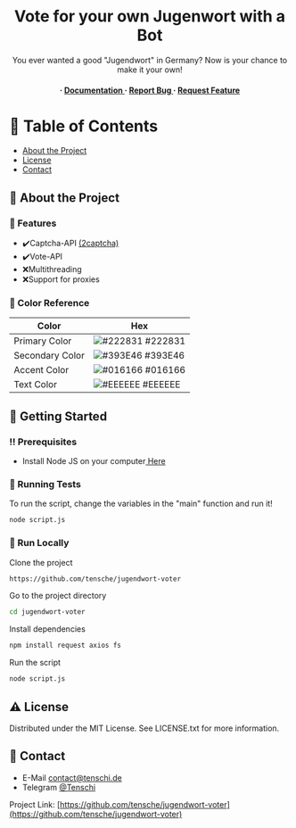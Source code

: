 <div align='center'>

<h1>Vote for your own Jugenwort with a Bot</h1>
<p>You ever wanted a good "Jugendwort" in Germany? Now is your chance to make it your own!</p>

<h4> <span> · </span> <a href="https://github.com/Tensche/jugendwort-voter/blob/master/README.md"> Documentation </a> <span> · </span> <a href="https://github.com/Tensche/jugendwort-voter/issues"> Report Bug </a> <span> · </span> <a href="https://github.com/Tensche/jugendwort-voter/issues"> Request Feature </a> </h4>


</div>

# :notebook_with_decorative_cover: Table of Contents

- [About the Project](#star2-about-the-project)
- [License](#warning-license)
- [Contact](#handshake-contact)


## :star2: About the Project

### :dart: Features

- ✔️Captcha-API [(2captcha)](https://2captcha.com/?from=13644405)
- ✔️Vote-API
- ❌Multithreading
- ❌Support for proxies


### :art: Color Reference
| Color | Hex |
| --------------- | ---------------------------------------------------------------- |
| Primary Color | ![#222831](https://via.placeholder.com/10/222831?text=+) #222831 |
| Secondary Color | ![#393E46](https://via.placeholder.com/10/393E46?text=+) #393E46 |
| Accent Color | ![#016166](https://via.placeholder.com/10/016166?text=+) #016166 |
| Text Color | ![#EEEEEE](https://via.placeholder.com/10/EEEEEE?text=+) #EEEEEE |

## :toolbox: Getting Started

### :bangbang: Prerequisites


- Install Node JS on your computer<a href="https://nodejs.org/en"> Here</a>



### :test_tube: Running Tests


To run the script, change the variables in the "main" function and run it!
```bash
node script.js
```



### :running: Run Locally

Clone the project

```bash
https://github.com/tensche/jugendwort-voter
```

Go to the project directory
```bash
cd jugendwort-voter
```

Install dependencies
```bash
npm install request axios fs
```

Run the script
```bash
node script.js
```



## :warning: License

Distributed under the MIT License. See LICENSE.txt for more information.

## :handshake: Contact

- E-Mail contact@tenschi.de
- Telegram [@Tenschi](https://t.me/tenschi)

Project Link: [https://github.com/tensche/jugendwort-voter](https://github.com/tensche/jugendwort-voter)
